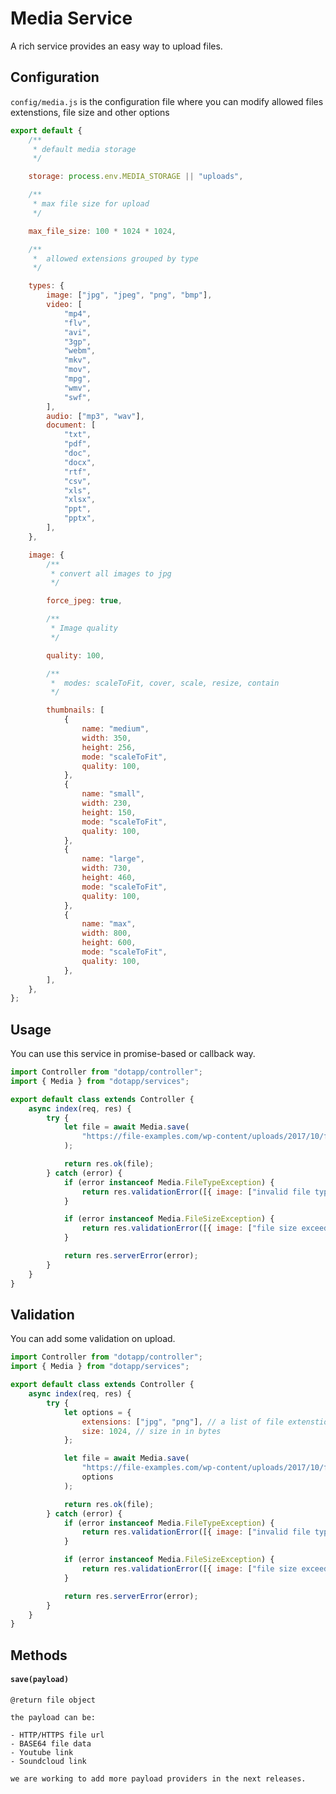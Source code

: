 # Media Service

A rich service provides an easy way to upload files.

## Configuration

`config/media.js` is the configuration file where you can modify allowed files extenstions, file size and other options

```javascript
export default {
	/**
	 * default media storage
	 */

	storage: process.env.MEDIA_STORAGE || "uploads",

	/**
	 * max file size for upload
	 */

	max_file_size: 100 * 1024 * 1024,

	/**
	 *  allowed extensions grouped by type
	 */

	types: {
		image: ["jpg", "jpeg", "png", "bmp"],
		video: [
			"mp4",
			"flv",
			"avi",
			"3gp",
			"webm",
			"mkv",
			"mov",
			"mpg",
			"wmv",
			"swf",
		],
		audio: ["mp3", "wav"],
		document: [
			"txt",
			"pdf",
			"doc",
			"docx",
			"rtf",
			"csv",
			"xls",
			"xlsx",
			"ppt",
			"pptx",
		],
	},

	image: {
		/**
		 * convert all images to jpg
		 */

		force_jpeg: true,

		/**
		 * Image quality
		 */

		quality: 100,

		/**
		 *  modes: scaleToFit, cover, scale, resize, contain
		 */

		thumbnails: [
			{
				name: "medium",
				width: 350,
				height: 256,
				mode: "scaleToFit",
				quality: 100,
			},
			{
				name: "small",
				width: 230,
				height: 150,
				mode: "scaleToFit",
				quality: 100,
			},
			{
				name: "large",
				width: 730,
				height: 460,
				mode: "scaleToFit",
				quality: 100,
			},
			{
				name: "max",
				width: 800,
				height: 600,
				mode: "scaleToFit",
				quality: 100,
			},
		],
	},
};
```

## Usage

You can use this service in promise-based or callback way.

```javascript
import Controller from "dotapp/controller";
import { Media } from "dotapp/services";

export default class extends Controller {
	async index(req, res) {
		try {
			let file = await Media.save(
				"https://file-examples.com/wp-content/uploads/2017/10/file_example_JPG_100kB.jpg"
			);

			return res.ok(file);
		} catch (error) {
			if (error instanceof Media.FileTypeException) {
				return res.validationError([{ image: ["invalid file type"] }]);
			}

			if (error instanceof Media.FileSizeException) {
				return res.validationError([{ image: ["file size exceeded"] }]);
			}

			return res.serverError(error);
		}
	}
}
```

## Validation

You can add some validation on upload.

```javascript
import Controller from "dotapp/controller";
import { Media } from "dotapp/services";

export default class extends Controller {
	async index(req, res) {
		try {
			let options = {
				extensions: ["jpg", "png"], // a list of file extenstions
				size: 1024, // size in in bytes
			};

			let file = await Media.save(
				"https://file-examples.com/wp-content/uploads/2017/10/file_example_JPG_100kB.jpg",
				options
			);

			return res.ok(file);
		} catch (error) {
			if (error instanceof Media.FileTypeException) {
				return res.validationError([{ image: ["invalid file type"] }]);
			}

			if (error instanceof Media.FileSizeException) {
				return res.validationError([{ image: ["file size exceeded"] }]);
			}

			return res.serverError(error);
		}
	}
}
```

## Methods

#### `save(payload)`

    @return file object

    the payload can be:

    - HTTP/HTTPS file url
    - BASE64 file data
    - Youtube link
    - Soundcloud link

    we are working to add more payload providers in the next releases.